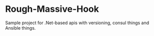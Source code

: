 # Rough-Massive-Hook
Sample project for .Net-based apis with versioning, consul things and Ansible things. 
